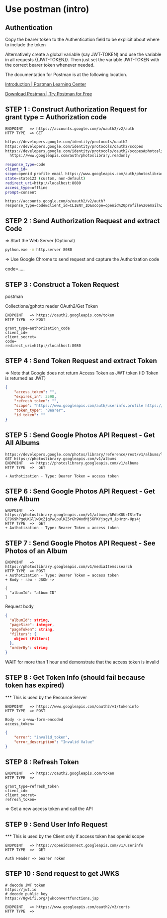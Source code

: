 # Use postman (intro)

## Authentication

Copy the bearer token to the Authentication field to be explicit about where to include the token

Alternatively create a global variable (say JWT-TOKEN) and use the variable in all requests {{JWT-TOKEN}}. Then just set the variable JWT-TOKEN with the correct bearer token whenever needed.

The documentation for Postman is at the following location.

[Introduction | Postman Learning Center](https://learning.postman.com/docs/getting-started/introduction/)

[Download Postman | Try Postman for Free](https://www.postman.com/downloads/)

## STEP 1 : Construct Authorization Request for grant type = Authorization code

```less
ENDPOINT   => https://accounts.google.com/o/oauth2/v2/auth
HTTP TYPE  => GET
```

```sh
https://developers.google.com/identity/protocols/oauth2
https://developers.google.com/identity/protocols/oauth2/scopes
https://developers.google.com/identity/protocols/oauth2/scopes#photoslibrary
  https://www.googleapis.com/auth/photoslibrary.readonly
```

```sh
response_type=code
client_id=
scope=openid profile email https://www.googleapis.com/auth/photoslibrary.readonly
state=state123 (custom, non-default)
redirect_uri=http://localhost:8080
access_type=offline
prompt=consent
```

```curl
https://accounts.google.com/o/oauth2/v2/auth?response_type=code&client_id=CLIENT_ID&scope=openid%20profile%20email%20https://www.googleapis.com/auth/photoslibrary.readonly&state=state123&redirect_uri=http://localhost:8080&access_type=offline&prompt=consent
```

## STEP 2 : Send Authorization Request and extract Code

=> Start the Web Server (Optional)

```sh
python.exe -m http.server 8080
```

=> Use Google Chrome to send request and capture the Authorization code

code=.....

## STEP 3 : Construct a Token Request

postman

Collections/gphoto reader OAuth2/Get Token

```text
ENDPOINT   => https://oauth2.googleapis.com/token
HTTP TYPE  => POST
```

```less
grant_type=authorization_code
client_id=
client_secret=
code=
redirect_uri=http://localhost:8080
```

## STEP 4 : Send Token Request and extract Token

=> Note that Google does not return Access Token as JWT token (ID Token is returned as JWT)

```json
{
    "access_token": "",
    "expires_in": 3598,
    "refresh_token": "",
    "scope": "https://www.googleapis.com/auth/userinfo.profile https://www.googleapis.com/auth/photoslibrary.readonly openid https://www.googleapis.com/auth/userinfo.email",
    "token_type": "Bearer",
    "id_token": ""
}
```

## STEP 5 : Send Google Photos API Request - Get All Albums

```less
https://developers.google.com/photos/library/reference/rest/v1/albums/list
GET https://photoslibrary.googleapis.com/v1/albums
ENDPOINT   => https://photoslibrary.googleapis.com/v1/albums
HTTP TYPE  =>  GET

+ Authotization - Type: Bearer Token = access token
```

## STEP 6 : Send Google Photos API Request - Get one Album

```less
ENDPOINT   => https://photoslibrary.googleapis.com/v1/albums/AEdbX8UrISleTu-EF9K9hPgeUKGllwBcZjqPwCpulKZ5rGh9WodMj56PKYjsgyM_JpHrzn-Ups4j
HTTP TYPE  =>  GET
+ Authotization - Type: Bearer Token = access token
```

## STEP 7 : Send Google Photos API Request - See Photos of an Album

```less
ENDPOINT   => https://photoslibrary.googleapis.com/v1/mediaItems:search
HTTP TYPE  => POST
+ Authotization - Type: Bearer Token = access token
+ Body - raw - JSON ->

{
  "albumId": "album ID"
}
```

Request body

```json
{
  "albumId": string,
  "pageSize": integer,
  "pageToken": string,
  "filters": {
    object (Filters)
  },
  "orderBy": string
}
```

WAIT for more than 1 hour and demonstrate that the access token is invalid

## STEP 8 : Get Token Info (should fail because token has expired)

*** This is used by the Resource Server

```less
ENDPOINT   => https://www.googleapis.com/oauth2/v1/tokeninfo
HTTP TYPE  => POST

Body -> x-www-form-encoded
access_token=
```

```json
{
    "error": "invalid_token",
    "error_description": "Invalid Value"
}
```

## STEP 8 : Refresh Token

```less
ENDPOINT   => https://oauth2.googleapis.com/token
HTTP TYPE  =>  

grant_type=refresh_token
client_id=
client_secret=
refresh_token=
```

=> Get a new access token and call the API

## STEP 9 : Send User Info Request

*** This is used by the Client only if access token has openid scope

```less
ENDPOINT   => https://openidconnect.googleapis.com/v1/userinfo
HTTP TYPE  =>  GET

Auth Header => bearer roken
```

## STEP 10 : Send request to get JWKS

```less
# decode JWT token
https://jwt.io
# decode public key
https://8gwifi.org/jwkconvertfunctions.jsp

ENDPOINT   => https://www.googleapis.com/oauth2/v3/certs
HTTP TYPE  =>
```
